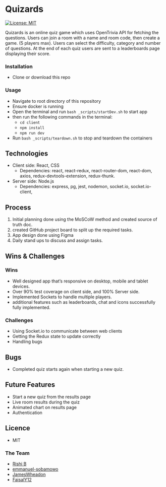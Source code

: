 # Quizards

[![License: MIT](https://img.shields.io/badge/License-MIT-yellow.svg)](https://opensource.org/licenses/MIT)


Quizards is an online quiz game which uses OpenTrivia API for fetching the questions. Users can join a room  with a name and room code, then create a game. (5 players max). Users can select the difficulty, category and number of questions. At the end of each quiz users are sent to a leaderboards page displaying their score.


### Installation

-   Clone or download this repo

### Usage

-   Navigate to root directory of this repository
-   Ensure docker is running
-  Open the terminal and run `bash _scripts/startDev.sh` to start  app
-   then run the following commands in the terminal: 
    - `cd client`
    - `npm install`
    - `npm run dev`
-   Run `bash _scripts/teardown.sh` to stop and teardown the containers


## Technologies

-   Client side: React, CSS 
    -   Dependencies: react, react-redux, react-router-dom, react-dom, axios, redux-devtools-extension, redux-thunk.
-   Server side: Node.js
    -   Dependencies:  express, pg, jest, nodemon, socket.io, socket.io-client,

## Process

1. Initial planning done using the MoSCoW method and created source of truth doc.
2. created GitHub project board to split up the required tasks.
3. App design done using Figma
4. Daily stand ups to discuss and assign tasks.
 

## Wins & Challenges

### Wins

-   Well designed app that’s responsive on desktop, mobile and tablet devices.
-   Over 90% test coverage on client side, and 100% Server side.
-   Implemented Sockets to handle multiple players.
-   additional features such as leaderboards, chat and icons successfully fully implemented.


### Challenges

-   Using Socket.io to communicate between web clients
-   Getting the Redux state to update correctly
-   Handling bugs

## Bugs

-  Completed quiz starts again when starting a new quiz.

## Future Features

-   Start a new quiz from the results page
-   Live room results during the quiz
-   Animated chart on results page
-   Authentication

## Licence

-   MIT

### The Team

- [Rishi B](https://github.com/theduckfliesagain)
- [emmanuel-sobamowo](https://github.com/emmanuel-sobamowo)
- [JamesWheadon](https://github.com/JamesWheadon)
- [FaisalY12](https://github.com/FaisalY12)
